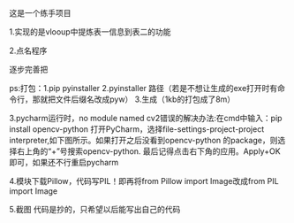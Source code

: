 这是一个练手项目

1.实现的是vlooup中提炼表一信息到表二的功能

2.点名程序

逐步完善把

ps:打包：1.pip pyinstaller 2.pyinstaller 路径（若是不想让生成的exe打开时有命令行，那就把文件后缀名改成pyw） 3.生成（1kb的打包成了8m）

3.pycharm运行时，no module named cv2错误的解决办法:在cmd中输入：pip install opencv-python  打开PyCharm，选择file-settings-project-project interpreter,如下图所示。如果打开之后没看到opencv-python 的package，则选择右上角的“+”号搜索opencv-python. 最后记得点击右下角的应用。Apply+OK即可，如果还不行重启pycharm

4.模块下载Pillow，代码写PIL！即再将from Pillow import Image改成from PIL import Image

5.截图 代码是抄的，只希望以后能写出自己的代码

